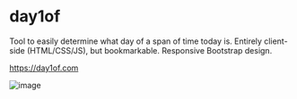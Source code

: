 # day1of

Tool to easily determine what day of a span of time today is. Entirely client-side (HTML/CSS/JS), but bookmarkable. Responsive Bootstrap design. 

https://day1of.com

![image](https://user-images.githubusercontent.com/11043/121382103-46d7aa80-c914-11eb-8c79-07dc04c4e162.png)

